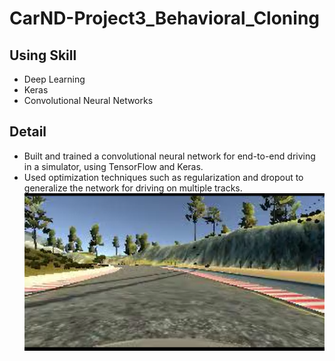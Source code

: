 # CarND-Project3_Behavioral_Cloning

## Using Skill
- Deep Learning
- Keras
- Convolutional Neural Networks

## Detail
- Built and trained a convolutional neural network for end-to-end driving in a simulator, using TensorFlow and Keras.
- Used optimization techniques such as regularization and dropout to generalize the network for driving on multiple tracks.
![homepage](./images/pro3.png)
